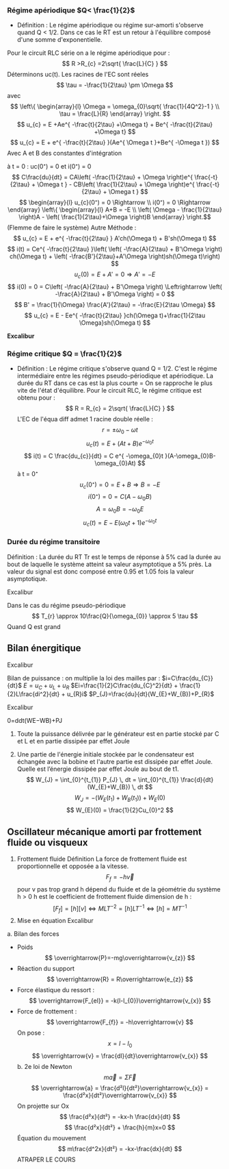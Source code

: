### Régime apériodique $Q< \frac{1}{2}$
- Définition : Le régime apériodique ou régime sur-amorti s'observe quand Q < 1/2. Dans ce cas le RT est un retour à l'équilibre composé d'une somme d'exponentielle. 

Pour le circuit RLC série on a le régime apériodique pour : 
$$ R >R_{c} =2\sqrt{ \frac{L}{C} } $$
Déterminons uc(t).
Les racines de l'EC sont réeles
$$ \tau = -\frac{1}{2\tau} \pm \Omega $$
avec
$$ \left\{ \begin{array}{l}
\Omega = \omega_{0}\sqrt{ \frac{1}{4Q^2}-1 } \\
\tau = \frac{L}{R}
\end{array} \right. $$
$$ u_{c} = E +Ae^{ -\frac{t}{2\tau} +\Omega t} + Be^{ -\frac{t}{2\tau} +\Omega t} $$
$$ u_{c} = E + e^{ -\frac{t}{2\tau} }(Ae^{ \Omega t }+Be^{ -\Omega t }) $$
Avec A et B des constantes d'intégration

à t = 0 : 
uc(0⁺) = 0 et i(0⁺) = 0
$$ C\frac{du}{dt} = CA\left( -\frac{1}{2\tau} + \Omega \right)e^{ \frac{-t}{2\tau} + \Omega t } - CB\left( \frac{1}{2\tau} + \Omega \right)e^{ \frac{-t}{2\tau} + \Omega t } $$
$$ \begin{array}{l}
 u_{c}(0⁺) = 0 \Rightarrow \\
	i(0⁺) = 0 \Rightarrow
\end{array}
\left\{ \begin{array}{l}
A+B = -E \\
\left( \Omega - \frac{1}{2\tau} \right)A - \left( \frac{1}{2\tau}+\Omega \right)B
\end{array} \right.$$
(Flemme de faire le système)
Autre Méthode : 
$$ u_{c} = E + e^{ -\frac{t}{2\tau} } A'ch(\Omega t) + B'sh(\Omega t) $$
$$ i(t) = Ce^{ -\frac{t}{2\tau} }\left( \left( -\frac{A}{2\tau} + B'\Omega \right) ch(\Omega t) + \left( -\frac{B'}{2\tau}+A'\Omega \right)sh(\Omega t)\right) $$ $$ u_{c}(0) = E+A' = 0 \Rightarrow A' = -E$$
$$ i(0) = 0 = C\left( -\frac{A}{2\tau} + B'\Omega \right) \Leftrightarrow \left( -\frac{A}{2\tau} + B'\Omega \right) = 0 $$
$$ B' = \frac{1}{\Omega} \frac{A'}{2\tau} = -\frac{E}{2\tau \Omega} $$
$$ u_{c} = E - Ee^{ -\frac{t}{2\tau} }ch(\Omega t)+\frac{1}{2\tau \Omega}sh(\Omega t) $$

**Excalibur**

### Régime critique $Q = \frac{1}{2}$
- Définition : Le régime critique s'observe quand Q = 1/2. C'est le régime intermédiaire entre les régimes pseudo-périodique et apériodique. La durée du RT dans ce cas est la plus courte = On se rapproche le plus vite de l'état d'équilibre. 
Pour le circuit RLC, le régime critique est obtenu pour : 
$$ R = R_{c} = 2\sqrt{ \frac{L}{C} } $$
L'EC de l'équa diff admet 1 racine double réelle : 
$$ r = \pm\omega_{0} - \omega t $$
$$ u_{c}(t) = E + (At+B)e^{ -\omega_{0}t } $$
$$ i(t) = C \frac{du_{c}}{dt} = C e^{ -\omega_{0}t }(A-\omega_{0}B-\omega_{0}At) $$
à t = 0⁺
$$ u_{c}(0⁺) = 0 = E+B \Rightarrow B = -E $$
$$ i(0⁺) = 0 = C(A-\omega_{0}B) $$
$$ A = \omega_{0}B = -\omega_{0}E $$
$$ u_{c}(t) = E-E(\omega_{0}t+1)e^{ -\omega_{0}t } $$
### Durée du régime transitoire
Définition : La durée du RT Tr est le temps de réponse à 5% cad la durée au bout de laquelle le système atteint sa valeur asymptotique a 5% près. La valeur du signal est donc composé entre 0.95 et 1.05 fois la valeur asymptotique. 

Excalibur

Dans le cas du régime pseudo-périodique
$$ T_{r} \approx 10\frac{Q}{\omega_{0}} \approx 5 \tau  $$
Quand Q est grand 
## Bilan énergitique

Excalibur

Bilan de puissance : on multiplie la loi des mailles par :
$i=C\frac{du_{C}}{dt}$
$E=u_{C}+u_{L}+u_{R}$
$Ei=\frac{1}{2}C\frac{du_{C}^2}{dt} + \frac{1}{2}L\frac{di^2}{dt} + u_{R}i$
$P_{J}=\frac{du}{dt}(W_{E}+W_{B})+P_{R}$

Excalibur

0=ddt(WE−WB)+PJ
1. Toute la puissance délivrée par le générateur est en partie stocké par C et L et en partie dissipée par effet Joule

2. Une partie de l'énergie initiale stockée par le condensateur est échangée avec la bobine et l'autre partie est dissipée par effet Joule. Quelle est l’énergie dissipée par effet Joule au bout de t1. 
$$ W_{J} = \int_{0}^{t_{1}} P_{J} \, dt = \int_{0}^{t_{1}} \frac{d}{dt}(W_{E}+W_{B}) \, dt  $$
$$ W_{J} = -(W_{E}(t_{1})+W_{B}(t_{1}))+W_{E}(0) $$
$$ W_{E}(0) = \frac{1}{2}Cu_{0}^2 $$
## Oscillateur mécanique amorti par frottement fluide ou visqueux 
1. Frottement fluide
Définition La force de frottement fluide est proportionnelle et opposée a la vitesse. 
$$ F_{f} = -h\overrightarrow{v} $$
pour v pas trop grand
h dépend du fluide et de la géométrie du système h > 0
h est le coefficient de frottement fluide
dimension de h :
$$ [F_{f}] = [h][v] \Leftrightarrow MLT^{-2} = [h]LT^{-1} \Leftrightarrow [h] = MT^{-1} $$
2. Mise en équation 
Excalibur

a. Bilan des forces
- Poids $$ \overrightarrow{P}=-mg\overrightarrow{v_{z}} $$
- Réaction du support $$ \overrightarrow{R} = R\overrightarrow{e_{z}} $$
- Force élastique du ressort : $$ \overrightarrow{F_{el}} = -k(l-l_{0})\overrightarrow{v_{x}} $$
- Force de frottement : $$ \overrightarrow{F_{f}} = -h\overrightarrow{v} $$
On pose :
$$ x = l-l_{0} $$
$$ \overrightarrow{v} = \frac{dl}{dt}\overrightarrow{v_{x}} $$
b. 2e loi de Newton
$$ m\overrightarrow{a} = \Sigma\overrightarrow{F} $$
$$ \overrightarrow{a} = \frac{d²l}{dt²}\overrightarrow{v_{x}} = \frac{d²x}{dt²}\overrightarrow{v_{x}} $$
On projette sur Ox
$$ \frac{d²x}{dt²} = -kx-h \frac{dx}{dt} $$
$$ \frac{d²x}{dt²} + \frac{h}{m}x=0 $$
Équation du mouvement
$$ m\frac{d^2x}{dt²} = -kx-\frac{dx}{dt} $$ATRAPER LE COURS

